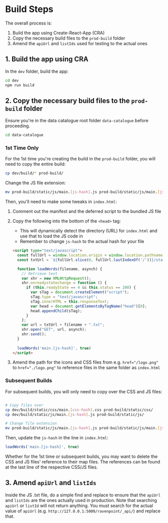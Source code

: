 # Build Steps
The overall process is:

1. Build the app using Create-React-App (CRA)
2. Copy the necessary build files to the `prod-build` folder
3. Amend the `apiUrl` and `listIds` used for testing to the actual ones

## 1. Build the app using CRA
In the `dev` folder, build the app:

```bash
cd dev
npm run build
```

## 2. Copy the necessary build files to the `prod-build` folder
Ensure you're in the data catalogue root folder `data-catalogue` before proceeding.

```bash
cd data-catalogue
```

### 1st Time Only
For the 1st time you're creating the build in the `prod-build` folder, you will need to copy the entire build:

```bash
cp dev/build/* prod-build/
```

Change the JS file extension:

```bash
mv prod-build/static/js/main.[js-hash].js prod-build/static/js/main.[js-hash].txt
```

Then, you'll need to make some tweaks in `index.html`:

1. Comment out the manifest and the deferred script to the bundled JS file
2. Copy the following into the bottom of the `<head>` tag:
    - This will dynamically detect the directory (URL) for `index.html` and use that to load the JS code in
    - Remember to change `js-hash` to the actual hash for your file

    ```html
    <script type="text/javascript">
      const fullUrl = window.location.origin + window.location.pathname;
      const txtUrl = `${fullUrl.slice(0, fullUrl.lastIndexOf('/'))}/static/js/` ;

      function loadWords(filename, asynch) {
        // Retrieve text
        var xhr = new XMLHttpRequest();
        xhr.onreadystatechange = function () {
          if (this.readyState == 4 && this.status == 200) {
            var sTag = document.createElement("script");
            sTag.type = "text/javascript";
            sTag.innerHTML = this.responseText;
            var head = document.getElementsByTagName("head")[0];
            head.appendChild(sTag);
          }
        };
        var url = txtUrl + filename + ".txt";
        xhr.open("GET", url, asynch);
        xhr.send();
      }
      
      loadWords('main.[js-hash]', true)
    </script>
    ```

3. Amend the path for the icons and CSS files from e.g. `href="/logo.png"` to `href="./logo.png"` to reference files in the same folder as `index.html`

### Subsequent Builds
For subsequent builds, you will only need to copy over the CSS and JS files:

```bash

# Copy files over
cp dev/build/static/css/main.[css-hash].css prod-build/static/css/
cp dev/build/static/js/main.[js-hash].js prod-build/static/js/

# Change file extension
mv prod-build/static/js/main.[js-hash].js prod-build/static/js/main.[js-hash].txt
```

Then, update the `js-hash` in the line in `index.html`:

```js
loadWords('main.[js-hash]', true)
```

Whether for the 1st time or subsequent builds, you may want to delete the CSS and JS files' reference to their map files. The references can be found at the last line of the respective CSS/JS files.

## 3. Amend `apiUrl` and `listIds`
Inside the JS .txt file, do a simple find and replace to ensure that the `apiUrl` and `listIds` are the ones actually used in production. Note that searching `apiUrl` or `listId` will not return anything. You must search for the actual value of `apiUrl` (e.g. `http://127.0.0.1:5000/ravenpoint/_api/`) and replace that.